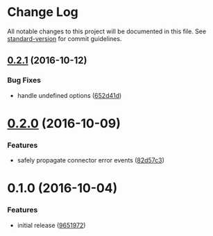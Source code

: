 # Change Log

All notable changes to this project will be documented in this file. See [standard-version](https://github.com/conventional-changelog/standard-version) for commit guidelines.

<a name="0.2.1"></a>
## [0.2.1](https://github.com/an-sh/emitter-pubsub-broker/compare/v0.2.0...v0.2.1) (2016-10-12)


### Bug Fixes

* handle undefined options ([652d41d](https://github.com/an-sh/emitter-pubsub-broker/commit/652d41d))



<a name="0.2.0"></a>
# [0.2.0](https://github.com/an-sh/emitter-pubsub-broker/compare/v0.1.0...v0.2.0) (2016-10-09)


### Features

* safely propagate connector error events ([82d57c3](https://github.com/an-sh/emitter-pubsub-broker/commit/82d57c3))



<a name="0.1.0"></a>
# 0.1.0 (2016-10-04)


### Features

* initial release ([9651972](https://github.com/an-sh/emitter-pubsub-broker/commit/9651972))
